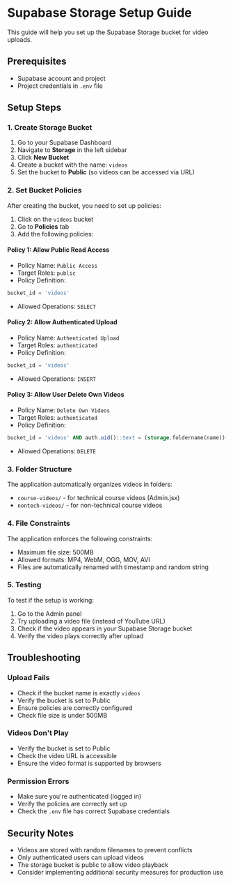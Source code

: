 # Supabase Storage Setup Guide

This guide will help you set up the Supabase Storage bucket for video uploads.

## Prerequisites
- Supabase account and project
- Project credentials in `.env` file

## Setup Steps

### 1. Create Storage Bucket

1. Go to your Supabase Dashboard
2. Navigate to **Storage** in the left sidebar
3. Click **New Bucket**
4. Create a bucket with the name: `videos`
5. Set the bucket to **Public** (so videos can be accessed via URL)

### 2. Set Bucket Policies

After creating the bucket, you need to set up policies:

1. Click on the `videos` bucket
2. Go to **Policies** tab
3. Add the following policies:

#### Policy 1: Allow Public Read Access
- Policy Name: `Public Access`
- Target Roles: `public`
- Policy Definition:
```sql
bucket_id = 'videos'
```
- Allowed Operations: `SELECT`

#### Policy 2: Allow Authenticated Upload
- Policy Name: `Authenticated Upload`
- Target Roles: `authenticated`
- Policy Definition:
```sql
bucket_id = 'videos'
```
- Allowed Operations: `INSERT`

#### Policy 3: Allow User Delete Own Videos
- Policy Name: `Delete Own Videos`
- Target Roles: `authenticated`
- Policy Definition:
```sql
bucket_id = 'videos' AND auth.uid()::text = (storage.foldername(name))[1]
```
- Allowed Operations: `DELETE`

### 3. Folder Structure

The application automatically organizes videos in folders:
- `course-videos/` - for technical course videos (Admin.jsx)
- `nontech-videos/` - for non-technical course videos

### 4. File Constraints

The application enforces the following constraints:
- Maximum file size: 500MB
- Allowed formats: MP4, WebM, OGG, MOV, AVI
- Files are automatically renamed with timestamp and random string

### 5. Testing

To test if the setup is working:
1. Go to the Admin panel
2. Try uploading a video file (instead of YouTube URL)
3. Check if the video appears in your Supabase Storage bucket
4. Verify the video plays correctly after upload

## Troubleshooting

### Upload Fails
- Check if the bucket name is exactly `videos`
- Verify the bucket is set to Public
- Ensure policies are correctly configured
- Check file size is under 500MB

### Videos Don't Play
- Verify the bucket is set to Public
- Check the video URL is accessible
- Ensure the video format is supported by browsers

### Permission Errors
- Make sure you're authenticated (logged in)
- Verify the policies are correctly set up
- Check the `.env` file has correct Supabase credentials

## Security Notes

- Videos are stored with random filenames to prevent conflicts
- Only authenticated users can upload videos
- The storage bucket is public to allow video playback
- Consider implementing additional security measures for production use
